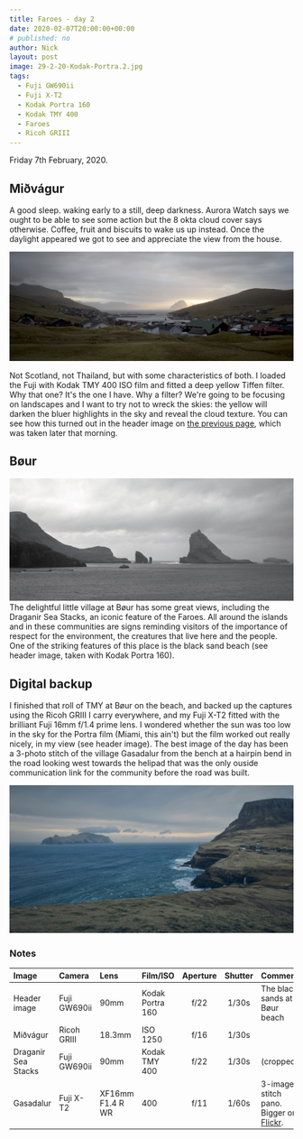 ```yaml
---
title: Faroes - day 2
date: 2020-02-07T20:00:00+00:00
# published: no
author: Nick
layout: post
image: 29-2-20-Kodak-Portra.2.jpg
tags:
  - Fuji GW690ii
  - Fuji X-T2
  - Kodak Portra 160
  - Kodak TMY 400
  - Faroes
  - Ricoh GRIII
---
```

Friday 7th February, 2020. 

## Miðvágur
A good sleep. waking early to a still, deep darkness. Aurora Watch says we ought to be able to see some action but the 8 okta cloud cover says otherwise. Coffee, fruit and biscuits to wake us up instead. Once the daylight appeared we got to see and appreciate the view from the house.

![](/img/R0000443.jpg)

Not Scotland, not Thailand, but with some characteristics of both. I loaded the Fuji with Kodak TMY 400 ISO film and fitted a deep yellow Tiffen filter. Why that one? It's the one I have. Why a filter? We're going to be focusing on landscapes and I want to try not to wreck the skies: the yellow will darken the bluer highlights in the sky and reveal the cloud texture. You can see how this turned out in the header image on [the previous page]({{site.baseurl}}/2020/02/06/faroes-day-1.html), which was taken later that morning.

## Bøur
![](/img/29-2-20-Kodak-400TMY.4.jpg)
The delightful little village at Bøur has some great views, including the Draganir Sea Stacks, an iconic feature of the Faroes. All around the islands and in these communities are signs reminding visitors of the importance of respect for the environment, the creatures that live here and the people. One of the striking features of this place is the black sand beach (see header image, taken with Kodak Portra 160).

## Digital backup
I finished that roll of TMY at Bøur on the beach, and backed up the captures using the Ricoh GRIII I carry everywhere, and my Fuji X-T2 fitted with the brilliant Fuji 16mm f/1.4 prime lens. I wondered whether the sun was too low in the sky for the Portra film (Miami, this ain't) but the film worked out really nicely, in my view (see header image). The best image of the day has been a 3-photo stitch of the village Gasadalur from the bench at a hairpin bend in the road looking west towards the helipad that was the only ouside communication link for the community before the road was built.

![](/img/Gasadalur.jpg)

### Notes

Image|Camera|Lens|Film/ISO|Aperture|Shutter|Comment
:----|:-----|:---|:---|:------:|:----:|:------
Header image|Fuji GW690ii|90mm|Kodak Portra 160|f/22|1/30s|The black sands at Bøur beach
Miðvágur|Ricoh GRIII|18.3mm|ISO 1250|f/16|1/30s|
Draganir Sea Stacks|Fuji GW690ii|90mm|Kodak TMY 400|f/22|1/30s|(cropped)
Gasadalur|Fuji X-T2|XF16mm F1.4 R WR|400|f/11|1/60s|3-image stitch pano. Bigger on [Flickr](https://flic.kr/p/2iqpp1M).
